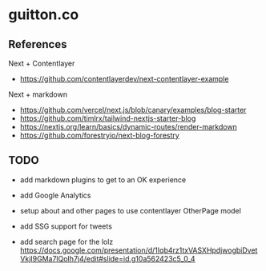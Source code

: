# guitton.co

## References

Next + Contentlayer

- https://github.com/contentlayerdev/next-contentlayer-example

Next + markdown

- https://github.com/vercel/next.js/blob/canary/examples/blog-starter
- https://github.com/timlrx/tailwind-nextjs-starter-blog
- https://nextjs.org/learn/basics/dynamic-routes/render-markdown
- https://github.com/forestryio/next-blog-forestry

## TODO

- add markdown plugins to get to an OK experience
- add Google Analytics

- setup about and other pages to use contentlayer OtherPage model
- add SSG support for tweets

- add search page for the lolz https://docs.google.com/presentation/d/1Iqb4rz1txVASXHpdjwogbiDvetVkjI9GMa7lQoIh7j4/edit#slide=id.g10a562423c5_0_4
